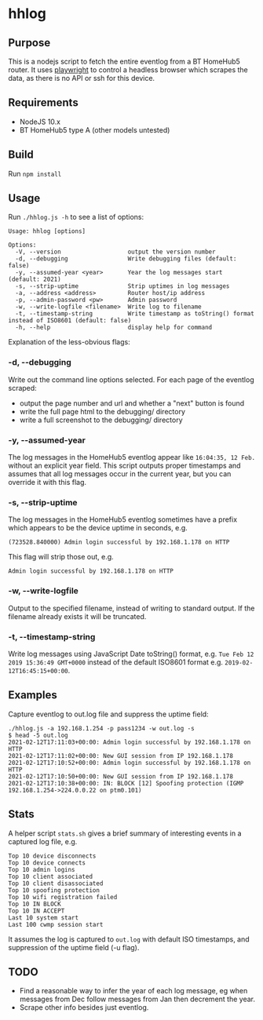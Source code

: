 # hhlog

## Purpose

This is a nodejs script to fetch the entire eventlog from a BT HomeHub5 router.  It uses [playwright](https://playwright.dev/) to control a headless browser which scrapes the data, as there is no API or ssh for this device.

## Requirements

* NodeJS 10.x
* BT HomeHub5 type A (other models untested)

## Build

Run `npm install`

## Usage

Run `./hhlog.js -h` to see a list of options:

```
Usage: hhlog [options]

Options:
  -V, --version                   output the version number
  -d, --debugging                 Write debugging files (default: false)
  -y, --assumed-year <year>       Year the log messages start (default: 2021)
  -s, --strip-uptime              Strip uptimes in log messages
  -a, --address <address>         Router host/ip address
  -p, --admin-password <pw>       Admin password
  -w, --write-logfile <filename>  Write log to filename
  -t, --timestamp-string          Write timestamp as toString() format instead of ISO8601 (default: false)
  -h, --help                      display help for command
  ```

Explanation of the less-obvious flags:

### -d, --debugging

Write out the command line options selected. For each page of the eventlog scraped:

* output the page number and url and whether a "next" button is found
* write the full page html to the debugging/ directory
* write a full screenshot to the debugging/ directory

### -y, --assumed-year <year>

The log messages in the HomeHub5 eventlog appear like `16:04:35, 12 Feb.` without an explicit year field. This script outputs proper timestamps and assumes that all log messages occur in the current year, but you can override it with this flag.

### -s, --strip-uptime

The log messages in the HomeHub5 eventlog sometimes have a prefix which appears to be the device uptime in seconds, e.g.

`(723528.840000) Admin login successful by 192.168.1.178 on HTTP`

This flag will strip those out, e.g.

`Admin login successful by 192.168.1.178 on HTTP`

### -w, --write-logfile <filename>

Output to the specified filename, instead of writing to standard output. If the filename already exists it will be truncated.
### -t, --timestamp-string

Write log messages using JavaScript Date toString() format, e.g. `Tue Feb 12 2019 15:36:49 GMT+0000` instead of the default ISO8601 format e.g. `2019-02-12T16:45:15+00:00`.
## Examples

Capture eventlog to out.log file and suppress the uptime field:

```
./hhlog.js -a 192.168.1.254 -p pass1234 -w out.log -s
$ head -5 out.log 
2021-02-12T17:11:03+00:00: Admin login successful by 192.168.1.178 on HTTP
2021-02-12T17:11:02+00:00: New GUI session from IP 192.168.1.178
2021-02-12T17:10:52+00:00: Admin login successful by 192.168.1.178 on HTTP
2021-02-12T17:10:50+00:00: New GUI session from IP 192.168.1.178
2021-02-12T17:10:38+00:00: IN: BLOCK [12] Spoofing protection (IGMP 192.168.1.254->224.0.0.22 on ptm0.101)
```

## Stats

A helper script `stats.sh` gives a brief summary of interesting events in a captured log file, e.g.

```
Top 10 device disconnects
Top 10 device connects
Top 10 admin logins
Top 10 client associated
Top 10 client disassociated
Top 10 spoofing protection
Top 10 wifi registration failed
Top 10 IN BLOCK
Top 10 IN ACCEPT
Last 10 system start
Last 100 cwmp session start
```

It assumes the log is captured to `out.log` with default ISO timestamps, and suppression of the uptime field (-u flag).

## TODO

* Find a reasonable way to infer the year of each log message, eg when messages from Dec follow messages from Jan then decrement the year.
* Scrape other info besides just eventlog.